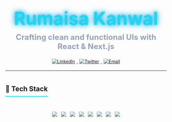 
<div align="center">
  <h1 style="font-size: 3.5rem; margin-bottom: 10px;">
    <span style="color: #22D3EE; text-shadow: 0 0 10px #22D3EE, 0 0 20px #0EA5E9;">Rumaisa Kanwal</span>
  </h1>
  <h3 style="font-size: 1.5rem; color: #94A3B8; margin-top: 0;">
    <span id="animated-tagline">Crafting clean and functional UIs with React & Next.js</span>
  </h3>
</div>


<div align="center" style="margin: 20px 0;">
  <a href="https://www.linkedin.com/in/rumaisa-kanwal-7b7604257/">
    <img src="https://img.shields.io/badge/LinkedIn-0A66C2?style=for-the-badge&logo=linkedin&logoColor=white&labelColor=000" alt="LinkedIn" style="margin: 0 5px; transition: transform 0.3s;" onmouseover="this.style.transform='scale(1.1)'" onmouseout="this.style.transform='scale(1)'">
  </a>
  <a href="https://x.com/Rumaisa211">
    <img src="https://img.shields.io/badge/Twitter-1DA1F2?style=for-the-badge&logo=twitter&logoColor=white&labelColor=000" alt="Twitter" style="margin: 0 5px; transition: transform 0.3s;" onmouseover="this.style.transform='scale(1.1)'" onmouseout="this.style.transform='scale(1)'">
  </a>

  <a href="kanwalrumaisa872@gmail.com">
    <img src="https://img.shields.io/badge/Email-EA4335?style=for-the-badge&logo=gmail&logoColor=white&labelColor=000" alt="Email" style="margin: 0 5px; transition: transform 0.3s;" onmouseover="this.style.transform='scale(1.1)'" onmouseout="this.style.transform='scale(1)'">
  </a>
</div>



---

<!-- Skills Section with Floating Animation -->
<h2 align="center" style="border-bottom: 2px solid #22D3EE; padding-bottom: 10px; display: inline-block;">🚀 Tech Stack</h2>

<div align="center" style="display: flex; flex-wrap: wrap; justify-content: center; gap: 12px; margin: 30px 0;">
  <img src="https://img.shields.io/badge/JavaScript-F7DF1E?style=for-the-badge&logo=javascript&logoColor=black">
  <img src="https://img.shields.io/badge/React-61DAFB?style=for-the-badge&logo=react&logoColor=black">
  <img src="https://img.shields.io/badge/Next.js-000000?style=for-the-badge&logo=next.js&logoColor=white">
  <img src="https://img.shields.io/badge/Tailwind_CSS-06B6D4?style=for-the-badge&logo=tailwind-css&logoColor=white">
  <img src="https://img.shields.io/badge/HTML5-E34F26?style=for-the-badge&logo=html5&logoColor=white">
  <img src="https://img.shields.io/badge/CSS3-1572B6?style=for-the-badge&logo=css3&logoColor=white">
  <img src="https://img.shields.io/badge/Git-F05032?style=for-the-badge&logo=git&logoColor=white">
  <img src="https://img.shields.io/badge/GitHub-181717?style=for-the-badge&logo=github&logoColor=white">
</div>





